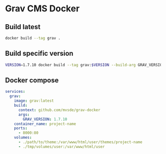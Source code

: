 # Grav CMS Docker

## Build latest

```bash
docker build --tag grav .
```

## Build specific version

```bash
VERSION=1.7.10 docker build --tag grav:$VERSION --build-arg GRAV_VERSION=$VERSION .
```

## Docker compose

```yaml
services:
  grav:
    image: grav:latest
    build:
      context: github.com/mvsde/grav-docker
      args:
        GRAV_VERSION: 1.7.10
    container_name: project-name
    ports:
      - 8000:80
    volumes:
      - ./path/to/theme:/var/www/html/user/themes/project-name
      - ./tmp/volumes/user:/var/www/html/user
```
